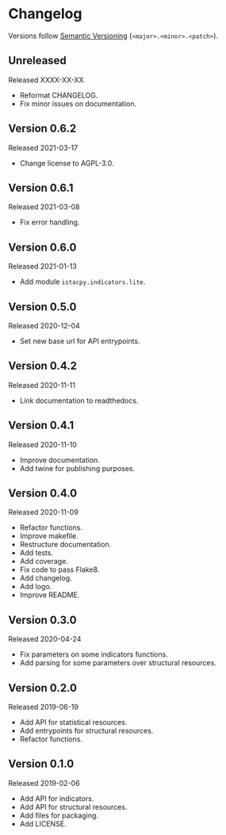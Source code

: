 # Changelog

Versions follow [Semantic Versioning](https://semver.org/) (`<major>.<minor>.<patch>`).

## Unreleased

Released XXXX-XX-XX

- Reformat CHANGELOG.
- Fix minor issues on documentation.

## Version 0.6.2

Released 2021-03-17

- Change license to AGPL-3.0.

## Version 0.6.1

Released 2021-03-08

- Fix error handling.

## Version 0.6.0

Released 2021-01-13

- Add module `istacpy.indicators.lite`.

## Version 0.5.0

Released 2020-12-04

- Set new base url for API entrypoints.

## Version 0.4.2

Released 2020-11-11

- Link documentation to readthedocs.

## Version 0.4.1

Released 2020-11-10

- Improve documentation.
- Add twine for publishing purposes.

## Version 0.4.0

Released 2020-11-09

- Refactor functions.
- Improve makefile.
- Restructure documentation.
- Add tests.
- Add coverage.
- Fix code to pass Flake8.
- Add changelog.
- Add logo.
- Improve README.

## Version 0.3.0

Released 2020-04-24

- Fix parameters on some indicators functions.
- Add parsing for some parameters over structural resources.

## Version 0.2.0

Released 2019-06-19

- Add API for statistical resources.
- Add entrypoints for structural resources.
- Refactor functions.

## Version 0.1.0

Released 2019-02-06

- Add API for indicators.
- Add API for structural resources.
- Add files for packaging.
- Add LICENSE.
